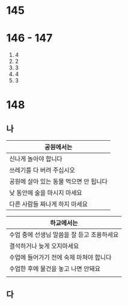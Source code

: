 # 145
# 146 - 147
1. 4
2. 2
3. 3
4. 4
5. 3
# 148
## 나

| 공원에서는                  |
| ---------------------- |
| 신나게 놀아야 합니다            |
| 쓰레기를 다 버려 주십시오         |
| 공원에 살아 있는 동물 먹으면 안 됩니다 |
| 낮 동안에 술을 마시지 마세요       |
| 다른 사람들 짜나게 하지 마세요      |

| 하교에서는                    |
| ------------------------ |
| 수업 중에 선생님 말씀을 잘 듣고 조용하세요 |
| 결석하거나 늦게 오지마세요           |
| 수업에 들어가기 전에 숙제 마쳐야 합니다   |
| 수업한 후에 물건을 놓고 나면 안돼요     |
|                          |
## 다
